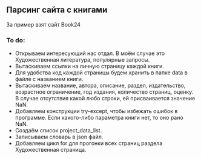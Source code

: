 ## Парсинг сайта с книгами
За пример взят сайт Book24
### To do:
+ Открываем интересующий нас отдал. В моём случае это Художественная литература, популярные запросы.
+ Вытаскиваем ссылки на личную страницу каждой книги.
+ Для удобства код каждой страницы будем хранить в папке data в файле с названием книги.
+ Вытаскиваем название, автора, описание, раздел, издательство, возрастное ограничение, год издания, количество страниц, оценку. В случае отсутствия какой любо строки, ей присваивается значение NaN.
+ Добавляем конструкции try-except, чтобы избежать ошибок в программе. Если какого-либо параметра книги нет, то оно рано NaN.
+ Создаём список project_data_list.
+ Записываем словарь в json файл.
+ Добавляем цикл for для прогонки всех страниц раздела Художественная страница.
